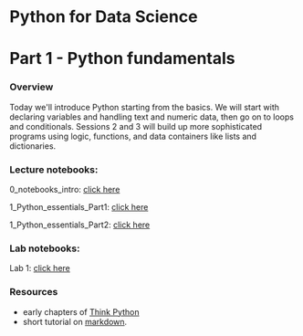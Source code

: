 
# Python for Data Science
# Part 1 - Python fundamentals
### Overview
Today we'll introduce Python starting from the basics. We will start with declaring variables and handling text and numeric data, then go on to loops and conditionals. Sessions 2 and 3 will build up more sophisticated programs using logic, functions, and data containers like lists and dictionaries.

### Lecture notebooks:

0_notebooks_intro: [click here](https://colab.research.google.com/github/worldbank/Python-for-Data-Science/blob/master/Nov_2019_HD_workshop/part_1/0_notebooks_intro.ipynb)

1_Python_essentials_Part1: [click here](https://colab.research.google.com/github/worldbank/Python-for-Data-Science/blob/master//Nov_2019_HD_workshop/part_1/1_python_intro1.ipynb)

1_Python_essentials_Part2: [click here](https://colab.research.google.com/github/worldbank/Python-for-Data-Science/blob/master//Nov_2019_HD_workshop/part_1/2_python_intro2.ipynb)


### Lab notebooks:

Lab 1: [click here](https://colab.research.google.com/github/worldbank/Python-for-Data-Science/blob/master/Nov_2019_HD_workshop/part_1/lab_1.ipynb)

### Resources
* early chapters of [Think Python](http://greenteapress.com/thinkpython2/thinkpython2.pdf)
* short tutorial on [markdown](https://commonmark.org/help/).
